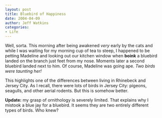 ```yaml
---
layout: post
title: Bluebird of Happiness
date: 2004-04-09
author: Jeff Watkins
categories:
- Life
---
```


Well, sorta. This morning after being awakened _very_ early by the cats and while I was waiting for my morning cup of tea to steep, I happened to be petting Madeline and looking out our kitchen window when **boink** a bluebird landed on the branch just feet from my nose. Moments later a second bluebird landed next to him. Of course, Madeline was going ape. _Two birds were taunting her!_

This highlights one of the differences between living in Rhinebeck and Jersey City. As I recall, there were lots of birds in Jersey City: pigeons, seagulls, and other aerial rodents. But this is somehow better.

**Update:** my grasp of ornithology is severely limited. That explains why I mistook a blue jay for a bluebird. It seems they are two entirely different types of birds. Who knew? 
